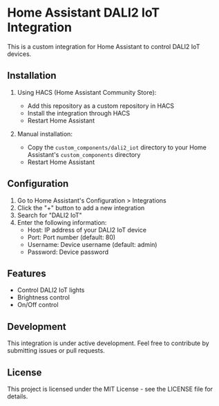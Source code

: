 # Home Assistant DALI2 IoT Integration

This is a custom integration for Home Assistant to control DALI2 IoT devices.

## Installation

1. Using HACS (Home Assistant Community Store):
   - Add this repository as a custom repository in HACS
   - Install the integration through HACS
   - Restart Home Assistant

2. Manual installation:
   - Copy the `custom_components/dali2_iot` directory to your Home Assistant's `custom_components` directory
   - Restart Home Assistant

## Configuration

1. Go to Home Assistant's Configuration > Integrations
2. Click the "+" button to add a new integration
3. Search for "DALI2 IoT"
4. Enter the following information:
   - Host: IP address of your DALI2 IoT device
   - Port: Port number (default: 80)
   - Username: Device username (default: admin)
   - Password: Device password

## Features

- Control DALI2 IoT lights
- Brightness control
- On/Off control

## Development

This integration is under active development. Feel free to contribute by submitting issues or pull requests.

## License

This project is licensed under the MIT License - see the LICENSE file for details. 
